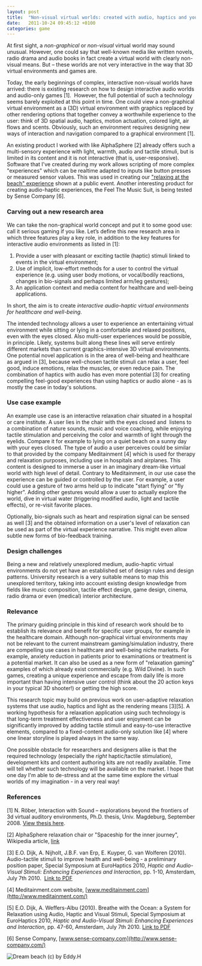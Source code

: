 ```yaml
---
layout: post
title:  "Non-visual virtual worlds: created with audio, haptics and your imagination"
date:   2011-10-24 09:45:12 +0100
categories: game
---
```


At first sight, a *non-graphical* or *non-visual* virtual world may sound unusual. However, one could say that well-known media like written novels, radio drama and audio books in fact create a virtual world with clearly non-visual means. But – these worlds are not very interactive in the way that 3D virtual environments and games are.

Today, the early beginnings of complex, interactive non-visual worlds have arrived: there is existing research on how to design interactive audio worlds and audio-only games [1].  However, the full potential of such a technology seems barely exploited at this point in time. One could view a non-graphical virtual environment as a (3D) virtual environment with graphics replaced by other rendering options that together convey a worthwhile experience to the user: think of 3D spatial audio, haptics, motion actuation, colored light, air flows and scents. Obviously, such an environment requires designing new ways of interaction and navigation compared to a graphical environment [1].

An existing product I worked with like AlphaSphere [2] already offers such a multi-sensory experience with light, warmth, audio and tactile stimuli, but is limited in its content and it is not interactive (that is, user-responsive). Software that I've created during my work allows scripting of more complex "experiences" which can be realtime adapted to inputs like button presses or measured sensor values. This was used in creating our ["relaxing at the beach" experience](http://www.geekstijl.nl/tech/tactiele-technologie-reele-virtualiteit/) shown at a public event. Another interesting product for creating audio-haptic experiences, the Feel The Music Suit, is being tested by Sense Company [6].

### Carving out a new research area
We can take the non-graphical world concept and put it to some good use: call it serious gaming if you like. Let’s define this new research area in which three features play a key role, in addition to the key features for interactive audio environments as listed in [1]:

1. Provide a user with pleasant or exciting tactile (haptic) stimuli linked to events in the virtual environment;
2. Use of implicit, low-effort methods for a user to control the virtual experience (e.g. using user body motions, or vocal/bodily reactions, changes in bio-signals and perhaps limited arm/leg gestures);
3. An application context and media content for healthcare and well-being applications.

In short, the aim is to create *interactive audio-haptic virtual environments for healthcare and well-being*.

The intended technology allows a user to experience an entertaining virtual environment while sitting or lying in a comfortable and relaxed positions, even with the eyes closed. Also multi-user experiences would be possible, in principle. Likely, systems built along these lines will serve entirely different markets than current graphics-intensive 3D virtual environments. One potential novel application is in the area of well-being and healthcare as argued in [3], because well-chosen tactile stimuli can relax a user, feel good, induce emotions, relax the muscles, or even reduce pain. The combination of haptics with audio has even more potential [3] for creating compelling feel-good experiences than using haptics or audio alone - as is mostly the case in today's solutions.

### Use case example
An example use case is an interactive relaxation chair situated in a hospital or care institute. A user lies in the chair with the eyes closed and  listens to a combination of nature sounds, music and voice coaching, while enjoying tactile stimulation and perceiving the color and warmth of light through the eyelids. Compare it for example to lying on a quiet beach on a sunny day with your eyes closed. The type of audio a user perceives could be similar to that provided by the company Meditainment [4] which is used for therapy and relaxation purposes, including use in hospitals and airplanes. This content is designed to immerse a user in an imaginary dream-like virtual world with high level of detail. Contrary to Meditainment, in our use case the experience can be guided or controlled by the user. For example, a user could use a gesture of two arms held up to indicate "start flying" or "fly higher". Adding other gestures would allow a user to actually explore the world, dive in virtual water (triggering modified audio, light and tactile effects), or re-visit favorite places.

Optionally, bio-signals such as heart and respiration signal can be sensed as well [3] and the obtained information on a user's level of relaxation can be used as part of the virtual experience narrative. This might even allow subtle new forms of bio-feedback training.

### Design challenges
Being a new and relatively unexplored medium, audio-haptic virtual environments do not yet have an established set of design rules and design patterns. University research is a very suitable means to map this unexplored territory, taking into account existing design knowledge from fields like music composition, tactile effect design, game design, cinema, radio drama or even (medical) interior architecture.

### Relevance
The primary guiding principle in this kind of research work should be to establish its relevance and benefit for specific user groups, for example in the healthcare domain. Although non-graphical virtual environments may not be relevant to the current mainstream gaming/simulation industry, there are compelling use cases in healthcare and well-being niche markets. For example, anxiety reduction in patients prior to examinations or treatment is a potential market. It can also be used as a new form of "relaxation gaming" examples of which already exist commercially (e.g. Wild Divine). In such games, creating a unique experience and escape from daily life is more important than having intensive user control (think about the 20 action keys in your typical 3D shooter!) or getting the high score.

This research topic may build on previous work on user-adaptive relaxation systems that use audio, haptics and light as the rendering means [3][5]. A working hypothesis for a relaxation application using such technology is that long-term treatment effectiveness and user enjoyment can be significantly improved by adding tactile stimuli and easy-to-use interactive elements, compared to a fixed-content audio-only solution like [4] where one linear storyline is played always in the same way.

One possible obstacle for researchers and designers alike is that the required technology (especially the *right* haptic/tactile stimulation), development kits and content authoring kits are not readily available. Time will tell whether such technology will be available on the market. I hope that one day I'm able to de-stress and at the same time explore the virtual worlds of my imagination - in a very real way!

### References
[1] N. Röber, Interaction with Sound – explorations beyond the frontiers of 3d virtual auditory environments, Ph.D. thesis, Univ. Magdeburg, September 2008. [View thesis here](http://www.x3t.net/thesis.html).

[2] AlphaSphere relaxation chair or "Spaceship for the inner journey", Wikipedia article, [link](http://en.wikipedia.org/wiki/AlphaSphere)

[3] E.O. Dijk, A. Nijholt, J.B.F. van Erp, E. Kuyper, G. van Wolferen (2010). Audio-tactile stimuli to improve health and well-being - a preliminary position paper, Special Symposium at EuroHaptics 2010, *Haptic and Audio-Visual Stimuli: Enhancing Experiences and Interaction*, pp. 1-10, Amsterdam, July 7th 2010.  [Link to PDF](http://www.eskodijk.nl/doc/Dijk10_Auditory-tactile.pdf)

[4] Meditainment.com website, [www.meditainment.com](http://www.meditainment.com/)

[5] E.O. Dijk, A. Weffers-Albu (2010). Breathe with the Ocean: a System for Relaxation using Audio, Haptic and Visual Stimuli, Special Symposium at EuroHaptics 2010, *Haptic and Audio-Visual Stimuli: Enhancing Experiences and Interaction*, pp. 47-60, Amsterdam, July 7th 2010. [Link to PDF](http://www.eskodijk.nl/doc/Dijk10_Breathe-with-the-ocean.pdf)

[6] Sense Company, [www.sense-company.com](http://www.sense-company.com/)

![Dream beach (c) by Eddy.H](http://www.flickr.com/photos/eedh/5573466077/)


